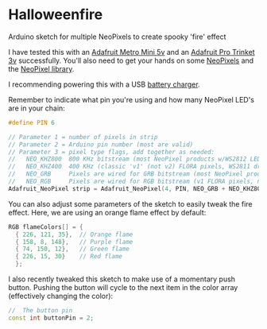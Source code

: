 # Halloweenfire
Arduino sketch for multiple NeoPixels to create spooky 'fire' effect

I have tested this with an [Adafruit Metro Mini 5v](https://www.adafruit.com/product/2590) and an [Adafruit Pro Trinket 3v](https://www.adafruit.com/products/2010) successfully.  You'll also need to get your hands on some [NeoPixels](https://www.adafruit.com/search?q=neopixel&b=1) and the [NeoPixel library](https://github.com/adafruit/Adafruit_NeoPixel).

I recommending powering this with a USB [battery charger](http://www.amazon.com/Anker-Generation-Astro-mini-Lipstick-Sized/dp/B005X1Y7I2).

Remember to indicate what pin you're using and how many NeoPixel LED's are in your chain:
```cpp
#define PIN 6

// Parameter 1 = number of pixels in strip
// Parameter 2 = Arduino pin number (most are valid)
// Parameter 3 = pixel type flags, add together as needed:
//   NEO_KHZ800  800 KHz bitstream (most NeoPixel products w/WS2812 LEDs)
//   NEO_KHZ400  400 KHz (classic 'v1' (not v2) FLORA pixels, WS2811 drivers)
//   NEO_GRB     Pixels are wired for GRB bitstream (most NeoPixel products)
//   NEO_RGB     Pixels are wired for RGB bitstream (v1 FLORA pixels, not v2)
Adafruit_NeoPixel strip = Adafruit_NeoPixel(4, PIN, NEO_GRB + NEO_KHZ800);
```

You can also adjust some parameters of the sketch to easily tweak the fire effect.  Here, we are using an orange flame effect by default:
```cpp
RGB flameColors[] = {
  { 226, 121, 35},  // Orange flame
  { 158, 8, 148},   // Purple flame 
  { 74, 150, 12},   // Green flame
  { 226, 15, 30}    // Red flame
  };
```

I also recently tweaked this sketch to make use of a momentary push button.  Pushing the button will cycle to the next item in the color array (effectively changing the color):
```cpp
//  The button pin
const int buttonPin = 2;
```
